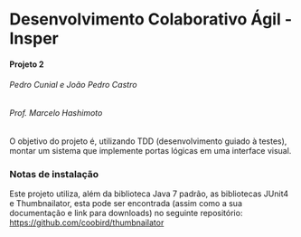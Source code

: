 # Desenvolvimento Colaborativo Ágil - Insper
#### Projeto 2
###### Pedro Cunial e João Pedro Castro
###### Prof. Marcelo Hashimoto

O objetivo do projeto é, utilizando TDD (desenvolvimento guiado à testes), montar um sistema que implemente portas lógicas em uma interface visual.



### Notas de instalação

Este projeto utiliza, além da biblioteca Java 7 padrão, as bibliotecas JUnit4 e Thumbnailator, esta pode ser encontrada (assim como a sua documentação e link para downloads) no seguinte repositório: https://github.com/coobird/thumbnailator
